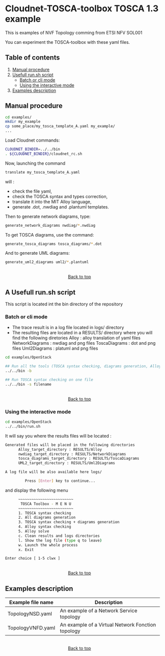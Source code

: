 # Cloudnet-TOSCA-toolbox TOSCA 1.3 example

This is examples of NVF Topology comming from ETSI NFV SOL001

You can experiment the TOSCA-toolbox with these yaml files.

## Table of contents
1. [Manual procedure](#manual-procedure)
2. [Usefull run.sh script](#A-Usefull-run.sh-script)
    - [Batch or cli mode](#batch-or-cli-mode)
    - [Using the interactive mode](#using-the-interactive-mode)
3. [Examples description](#examples-description)

## Manual procedure
```sh
cd examples/
mkdir my_example
cp some_place/my_tosca_template_A.yaml my_example/
...
```

Load Cloudnet commands:
```sh
CLOUDNET_BINDIR=../../bin
. ${CLOUDNET_BINDIR}/cloudnet_rc.sh
```

Now, launching the command
```sh
translate my_tosca_template_A.yaml
```

will :
- check the file yaml,
- check the TOSCA syntax and types correction,
- translate it into the MIT Alloy language,
- generate .dot, .nwdiag and .plantuml templates.

Then to generate network diagrams, type:
```sh
generate_network_diagrams nwdiag/*.nwdiag
```

To get TOSCA diagrams, use the command:
```sh
generate_tosca_diagrams tosca_diagrams/*.dot
```

And to generate UML diagrams:
```sh
generate_uml2_diagrams uml2/*.plantuml
```
&nbsp;&nbsp;&nbsp;&nbsp;&nbsp;&nbsp;&nbsp;&nbsp;&nbsp;&nbsp;&nbsp;&nbsp;&nbsp;&nbsp;&nbsp;&nbsp;&nbsp;&nbsp;&nbsp;&nbsp;&nbsp;&nbsp;&nbsp;&nbsp;&nbsp;&nbsp;&nbsp;&nbsp;&nbsp;&nbsp;&nbsp;&nbsp;&nbsp;&nbsp;&nbsp;&nbsp;&nbsp;&nbsp;&nbsp;&nbsp;&nbsp;&nbsp;&nbsp;&nbsp;&nbsp;&nbsp;&nbsp;&nbsp;&nbsp;&nbsp;&nbsp;&nbsp;&nbsp;&nbsp;&nbsp;&nbsp;&nbsp;&nbsp;&nbsp;&nbsp;&nbsp;&nbsp;&nbsp;&nbsp;&nbsp;&nbsp;&nbsp;&nbsp;&nbsp;&nbsp;&nbsp;&nbsp;&nbsp;&nbsp;&nbsp;&nbsp;&nbsp;&nbsp;
&nbsp;&nbsp;&nbsp;&nbsp;&nbsp;&nbsp;&nbsp;&nbsp;&nbsp;&nbsp;&nbsp;&nbsp;&nbsp;&nbsp;&nbsp;&nbsp;&nbsp;&nbsp;&nbsp;&nbsp;&nbsp;&nbsp;&nbsp;&nbsp;&nbsp;&nbsp;&nbsp;&nbsp;&nbsp;&nbsp;&nbsp;&nbsp;&nbsp;&nbsp;&nbsp;&nbsp;&nbsp;&nbsp;&nbsp;&nbsp;&nbsp;&nbsp;&nbsp;&nbsp;&nbsp;&nbsp;&nbsp;&nbsp;&nbsp;&nbsp;&nbsp;&nbsp;[Back to top](#cloudnet-tosca-toolbox-tosca-1.3-example)

## A Usefull run.sh script

This script is located int the bin directory of the repository

### Batch or cli mode

- The trace result  is in a log file located in logs/ directory
- The resulting files are located in a RESULTS/ directory where
  you will find the following diretories
  Alloy : alloy translation of yaml files
  NetworkDiagrams : nwdiag and png files
  ToscaDiagrams : dot and png files
  Uml2Diagrams : platuml and png files

```sh
cd examples/OpenStack

## Run all the tools (TOSCA syntax checking, diagrams generation, Alloy syntax checking)
../../bin -b

## Run TOSCA syntax checking on one file
../../bin -s filename

```
&nbsp;&nbsp;&nbsp;&nbsp;&nbsp;&nbsp;&nbsp;&nbsp;&nbsp;&nbsp;&nbsp;&nbsp;&nbsp;&nbsp;&nbsp;&nbsp;&nbsp;&nbsp;&nbsp;&nbsp;&nbsp;&nbsp;&nbsp;&nbsp;&nbsp;&nbsp;&nbsp;&nbsp;&nbsp;&nbsp;&nbsp;&nbsp;&nbsp;&nbsp;&nbsp;&nbsp;&nbsp;&nbsp;&nbsp;&nbsp;&nbsp;&nbsp;&nbsp;&nbsp;&nbsp;&nbsp;&nbsp;&nbsp;&nbsp;&nbsp;&nbsp;&nbsp;&nbsp;&nbsp;&nbsp;&nbsp;&nbsp;&nbsp;&nbsp;&nbsp;&nbsp;&nbsp;&nbsp;&nbsp;&nbsp;&nbsp;&nbsp;&nbsp;&nbsp;&nbsp;&nbsp;&nbsp;&nbsp;&nbsp;&nbsp;&nbsp;&nbsp;&nbsp;
&nbsp;&nbsp;&nbsp;&nbsp;&nbsp;&nbsp;&nbsp;&nbsp;&nbsp;&nbsp;&nbsp;&nbsp;&nbsp;&nbsp;&nbsp;&nbsp;&nbsp;&nbsp;&nbsp;&nbsp;&nbsp;&nbsp;&nbsp;&nbsp;&nbsp;&nbsp;&nbsp;&nbsp;&nbsp;&nbsp;&nbsp;&nbsp;&nbsp;&nbsp;&nbsp;&nbsp;&nbsp;&nbsp;&nbsp;&nbsp;&nbsp;&nbsp;&nbsp;&nbsp;&nbsp;&nbsp;&nbsp;&nbsp;&nbsp;&nbsp;&nbsp;&nbsp;[Back to top](#cloudnet-tosca-toolbox-tosca-1.3-example)

### Using the interactive mode
```sh
cd examples/OpenStack
../../bin/run.sh
```
It will say you where the results files will be located :
```sh
Generated files will be placed in the following directories
      Alloy_target_directory : RESULTS/Alloy
      nwdiag_target_directory : RESULTS/NetworkDiagrams
      tosca_diagrams_target_directory : RESULTS/ToscaDiagrams
      UML2_target_directory : RESULTS/Uml2Diagrams

A log file will be also available here logs/

         Press [Enter] key to continue...
```

and display the following menu
```sh
      ~~~~~~~~~~~~~~~~~~~~~~~~~
       TOSCA Toolbox - M E N U
      ~~~~~~~~~~~~~~~~~~~~~~~~~
      1. TOSCA syntax checking
      2. All diagrams generation
      3. TOSCA syntax checking + diagrams generation
      4. Alloy syntax checking
      5. Alloy solve
      c. Clean results and logs directories
      l. Show the log file (type q to leave)
      w. Launch the whole process
      x. Exit

Enter choice [ 1-5 clwx ]
```
&nbsp;&nbsp;&nbsp;&nbsp;&nbsp;&nbsp;&nbsp;&nbsp;&nbsp;&nbsp;&nbsp;&nbsp;&nbsp;&nbsp;&nbsp;&nbsp;&nbsp;&nbsp;&nbsp;&nbsp;&nbsp;&nbsp;&nbsp;&nbsp;&nbsp;&nbsp;&nbsp;&nbsp;&nbsp;&nbsp;&nbsp;&nbsp;&nbsp;&nbsp;&nbsp;&nbsp;&nbsp;&nbsp;&nbsp;&nbsp;&nbsp;&nbsp;&nbsp;&nbsp;&nbsp;&nbsp;&nbsp;&nbsp;&nbsp;&nbsp;&nbsp;&nbsp;&nbsp;&nbsp;&nbsp;&nbsp;&nbsp;&nbsp;&nbsp;&nbsp;&nbsp;&nbsp;&nbsp;&nbsp;&nbsp;&nbsp;&nbsp;&nbsp;&nbsp;&nbsp;&nbsp;&nbsp;&nbsp;&nbsp;&nbsp;&nbsp;&nbsp;&nbsp;
&nbsp;&nbsp;&nbsp;&nbsp;&nbsp;&nbsp;&nbsp;&nbsp;&nbsp;&nbsp;&nbsp;&nbsp;&nbsp;&nbsp;&nbsp;&nbsp;&nbsp;&nbsp;&nbsp;&nbsp;&nbsp;&nbsp;&nbsp;&nbsp;&nbsp;&nbsp;&nbsp;&nbsp;&nbsp;&nbsp;&nbsp;&nbsp;&nbsp;&nbsp;&nbsp;&nbsp;&nbsp;&nbsp;&nbsp;&nbsp;&nbsp;&nbsp;&nbsp;&nbsp;&nbsp;&nbsp;&nbsp;&nbsp;&nbsp;&nbsp;&nbsp;&nbsp;[Back to top](#cloudnet-tosca-toolbox-tosca-1.3-example)

## Examples description
| Example file name  | Description                                         |
|--------------------|-----------------------------------------------------|
| TopologyNSD.yaml | An example of a Network Service topology |
| TopologyVNFD.yaml | An example of a Virtual Network Fonction topology |

&nbsp;&nbsp;&nbsp;&nbsp;&nbsp;&nbsp;&nbsp;&nbsp;&nbsp;&nbsp;&nbsp;&nbsp;&nbsp;&nbsp;&nbsp;&nbsp;&nbsp;&nbsp;&nbsp;&nbsp;&nbsp;&nbsp;&nbsp;&nbsp;&nbsp;&nbsp;&nbsp;&nbsp;&nbsp;&nbsp;&nbsp;&nbsp;&nbsp;&nbsp;&nbsp;&nbsp;&nbsp;&nbsp;&nbsp;&nbsp;&nbsp;&nbsp;&nbsp;&nbsp;&nbsp;&nbsp;&nbsp;&nbsp;&nbsp;&nbsp;&nbsp;&nbsp;&nbsp;&nbsp;&nbsp;&nbsp;&nbsp;&nbsp;&nbsp;&nbsp;&nbsp;&nbsp;&nbsp;&nbsp;&nbsp;&nbsp;&nbsp;&nbsp;&nbsp;&nbsp;&nbsp;&nbsp;&nbsp;&nbsp;&nbsp;&nbsp;&nbsp;&nbsp;
&nbsp;&nbsp;&nbsp;&nbsp;&nbsp;&nbsp;&nbsp;&nbsp;&nbsp;&nbsp;&nbsp;&nbsp;&nbsp;&nbsp;&nbsp;&nbsp;&nbsp;&nbsp;&nbsp;&nbsp;&nbsp;&nbsp;&nbsp;&nbsp;&nbsp;&nbsp;&nbsp;&nbsp;&nbsp;&nbsp;&nbsp;&nbsp;&nbsp;&nbsp;&nbsp;&nbsp;&nbsp;&nbsp;&nbsp;&nbsp;&nbsp;&nbsp;&nbsp;&nbsp;&nbsp;&nbsp;&nbsp;&nbsp;&nbsp;&nbsp;&nbsp;&nbsp;[Back to top](#cloudnet-tosca-toolbox-tosca-1.3-example)
